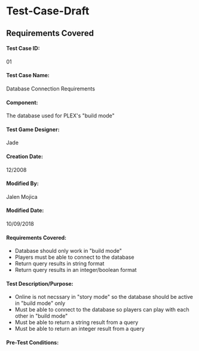 # Test-Case-Draft

## Requirements Covered

#### Test Case ID:
01

#### Test Case Name:
Database Connection Requirements

#### Component:
The database used for PLEX's "build mode"

#### Test Game Designer:
Jade

#### Creation Date:
12/2008

#### Modified By:
Jalen Mojica

#### Modified Date:
10/09/2018

#### Requirements Covered:
* Database should only work in "build mode"
* Players must be able to connect to the database
* Return query results in string format
* Return query results in an integer/boolean format

#### Test Description/Purpose:
* Online is not necssary in "story mode" so the database should be active in "build mode" only
* Must be able to connect to the database so players can play with each other in "build mode"
* Must be able to return a string result from a query
* Must be able to return an integer result from a query

#### Pre-Test Conditions:
